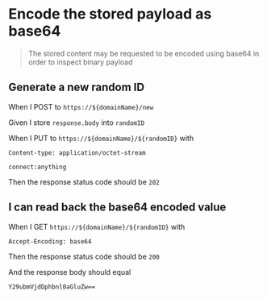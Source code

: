# Encode the stored payload as base64

> The stored content may be requested to be encoded using base64 in order to
> inspect binary payload

## Generate a new random ID

When I POST to `https://${domainName}/new`

Given I store `response.body` into `randomID`

When I PUT to `https://${domainName}/${randomID}` with

```
Content-type: application/octet-stream

connect:anything
```

Then the response status code should be `202`

## I can read back the base64 encoded value

When I GET `https://${domainName}/${randomID}` with

```
Accept-Encoding: base64
```

Then the response status code should be `200`

And the response body should equal

```
Y29ubmVjdDphbnl0aGluZw==
```
